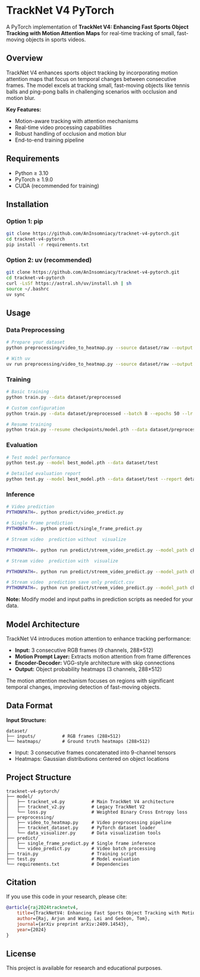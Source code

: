 # TrackNet V4 PyTorch

A PyTorch implementation of **TrackNet V4: Enhancing Fast Sports Object Tracking with Motion Attention Maps** for real-time tracking of small, fast-moving objects in sports videos.

## Overview

TrackNet V4 enhances sports object tracking by incorporating motion attention maps that focus on temporal changes between consecutive frames. The model excels at tracking small, fast-moving objects like tennis balls and ping-pong balls in challenging scenarios with occlusion and motion blur.

**Key Features:**
- Motion-aware tracking with attention mechanisms
- Real-time video processing capabilities  
- Robust handling of occlusion and motion blur
- End-to-end training pipeline

## Requirements

- Python ≥ 3.10
- PyTorch ≥ 1.9.0
- CUDA (recommended for training)

## Installation

### Option 1: pip
```bash
git clone https://github.com/AnInsomniacy/tracknet-v4-pytorch.git
cd tracknet-v4-pytorch
pip install -r requirements.txt
```

### Option 2: uv (recommended)
```bash
git clone https://github.com/AnInsomniacy/tracknet-v4-pytorch.git
cd tracknet-v4-pytorch
curl -LsSf https://astral.sh/uv/install.sh | sh
source ~/.bashrc
uv sync
```

## Usage

### Data Preprocessing
```bash
# Prepare your dataset
python preprocessing/video_to_heatmap.py --source dataset/raw --output dataset/preprocessed

# With uv
uv run preprocessing/video_to_heatmap.py --source dataset/raw --output dataset/preprocessed
```

### Training
```bash
# Basic training
python train.py --data dataset/preprocessed

# Custom configuration  
python train.py --data dataset/preprocessed --batch 8 --epochs 50 --lr 0.001 --optimizer Adam

# Resume training
python train.py --resume checkpoints/model.pth --data dataset/preprocessed
```

### Evaluation
```bash
# Test model performance
python test.py --model best_model.pth --data dataset/test

# Detailed evaluation report
python test.py --model best_model.pth --data dataset/test --report detailed --out results/
```

### Inference
```bash
# Video prediction
PYTHONPATH=. python predict/video_predict.py

# Single frame prediction  
PYTHONPATH=. python predict/single_frame_predict.py

# Stream video  prediction without  visualize

PYTHONPATH=. python run predict/streem_video_predict.py --model_path checkpoints/best_model.pth  --video_path demo.mp4 --output_dir ./predict_video

# Stream video  prediction with  visualize

PYTHONPATH=. python run predict/streem_video_predict.py --model_path checkpoints/best_model.pth  --video_path demo.mp4 --output_dir ./predict_video --visualize

# Stream video  prediction save only predict.csv
PYTHONPATH=. python run predict/streem_video_predict.py --model_path checkpoints/best_model.pth  --video_path demo.mp4 --output_dir ./predict_video --only_csv

```

**Note:** Modify model and input paths in prediction scripts as needed for your data.

## Model Architecture

TrackNet V4 introduces motion attention to enhance tracking performance:

- **Input:** 3 consecutive RGB frames (9 channels, 288×512)
- **Motion Prompt Layer:** Extracts motion attention from frame differences  
- **Encoder-Decoder:** VGG-style architecture with skip connections
- **Output:** Object probability heatmaps (3 channels, 288×512)

The motion attention mechanism focuses on regions with significant temporal changes, improving detection of fast-moving objects.

## Data Format

**Input Structure:**
```
dataset/
├── inputs/          # RGB frames (288×512)
└── heatmaps/        # Ground truth heatmaps (288×512)
```

- Input: 3 consecutive frames concatenated into 9-channel tensors
- Heatmaps: Gaussian distributions centered on object locations

## Project Structure

```
tracknet-v4-pytorch/
├── model/
│   ├── tracknet_v4.py          # Main TrackNet V4 architecture
│   ├── tracknet_v2.py          # Legacy TrackNet V2
│   └── loss.py                 # Weighted Binary Cross Entropy loss
├── preprocessing/
│   ├── video_to_heatmap.py     # Video preprocessing pipeline
│   ├── tracknet_dataset.py     # PyTorch dataset loader
│   └── data_visualizer.py      # Data visualization tools
├── predict/
│   ├── single_frame_predict.py # Single frame inference
│   └── video_predict.py        # Video batch processing
├── train.py                    # Training script
├── test.py                     # Model evaluation
└── requirements.txt            # Dependencies
```

## Citation

If you use this code in your research, please cite:

```bibtex
@article{raj2024tracknetv4,
    title={TrackNetV4: Enhancing Fast Sports Object Tracking with Motion Attention Maps},
    author={Raj, Arjun and Wang, Lei and Gedeon, Tom},
    journal={arXiv preprint arXiv:2409.14543},
    year={2024}
}
```

## License

This project is available for research and educational purposes.
